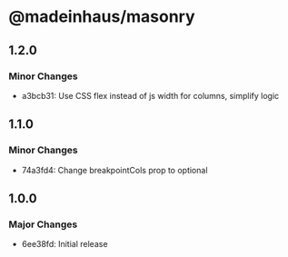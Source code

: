 # @madeinhaus/masonry

## 1.2.0

### Minor Changes

- a3bcb31: Use CSS flex instead of js width for columns, simplify logic

## 1.1.0

### Minor Changes

- 74a3fd4: Change breakpointCols prop to optional

## 1.0.0

### Major Changes

- 6ee38fd: Initial release
